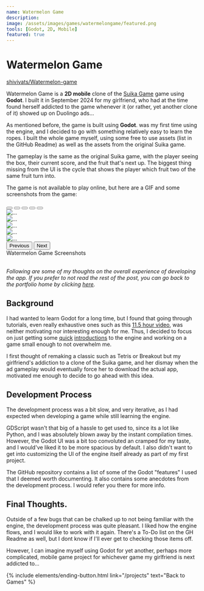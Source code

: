 ```yaml
---
name: Watermelon Game
description: 
image: /assets/images/games/watermelongame/featured.png
tools: [Godot, 2D, Mobile]
featured: true
---
```


# Watermelon Game

<i class="fab fa-github fa-1x"></i> [shivivats/Watermelon-game](http://github.com/shivivats/Watermelon-game)

Watermelon Game is a **2D mobile** clone of the [Suika Game](https://en.wikipedia.org/wiki/Suika_Game) game using **Godot**. I built it in September 2024 for my girlfriend, who had at the time found herself addicted to the game whenever it (or rather, yet another clone of it) showed up on Duolingo ads...

As mentioned before, the game is built using **Godot**. was my first time using the engine, and I decided to go with something relatively easy to learn the ropes. I built the whole game myself, using some free to use assets (list in the GitHub Readme) as well as the assets from the original Suika game.

The gameplay is the same as the original Suika game, with the player seeing the box, their current score, and the fruit that's next up. The biggest thing missing from the UI is the cycle that shows the player which fruit two of the same fruit turn into.

The game is not available to play online, but here are a GIF and some screenshots from the game:

<div id="watermelongameCarousel" class="carousel slide">
  <div class="carousel-indicators">
    <button type="button" data-bs-target="#watermelongameCarousel" data-bs-slide-to="0" class="active" aria-current="true" aria-label="Slide 1"></button>
    <button type="button" data-bs-target="#watermelongameCarousel" data-bs-slide-to="1" aria-label="Slide 2"></button>
    <button type="button" data-bs-target="#watermelongameCarousel" data-bs-slide-to="2" aria-label="Slide 3"></button>
    <button type="button" data-bs-target="#watermelongameCarousel" data-bs-slide-to="3" aria-label="Slide 4"></button>
    <button type="button" data-bs-target="#watermelongameCarousel" data-bs-slide-to="4" aria-label="Slide 5"></button>
  </div>
  <div class="carousel-inner">
     <div class="carousel-item active">
      <img src="/assets/images/games/watermelongame/watermelongame.gif" class="d-block w-75" alt="...">
    </div>
    <div class="carousel-item">
      <img src="/assets/images/games/watermelongame/screenshot1.png" class="d-block w-75" alt="...">
    </div>
    <div class="carousel-item">
      <img src="/assets/images/games/watermelongame/screenshot2.png" class="d-block w-75" alt="...">
    </div>
    <div class="carousel-item">
      <img src="/assets/images/games/watermelongame/screenshot4.png" class="d-block w-75" alt="...">
    </div>
    <div class="carousel-item">
      <img src="/assets/images/games/watermelongame/screenshot6.png" class="d-block w-75" alt="...">
    </div>
  </div>
  <button class="carousel-control-prev" type="button" data-bs-target="#watermelongameCarousel" data-bs-slide="prev" data-bs-theme="dark">
    <span class="carousel-control-prev-icon" aria-hidden="true"></span>
    <span class="visually-hidden">Previous</span>
  </button>
  <button class="carousel-control-next" type="button" data-bs-target="#watermelongameCarousel" data-bs-slide="next" data-bs-theme="dark">
    <span class="carousel-control-next-icon" aria-hidden="true"></span>
    <span class="visually-hidden">Next</span>
  </button>
</div>
<div class="text-center">
    Watermelon Game Screenshots
</div>

<br/>

*Following are some of my thoughts on the overall experience of developing the app. If you prefer to not read the rest of the post, you can go back to the portfolio home by clicking [here](/projects).*


## Background

I had wanted to learn Godot for a long time, but I found that going through tutorials, even really exhaustive ones such as this [11.5 hour video](https://www.youtube.com/watch?v=nAh_Kx5Zh5Q), was neither motivating nor interesting enough for me. Thus, I decided to focus on just getting some [quick](https://www.youtube.com/watch?v=LOhfqjmasi0) [introductions](https://www.youtube.com/watch?v=e1zJS31tr88) to the engine and working on a game small enough to not overwhelm me.

I first thought of remaking a classic such as Tetris or Breakout but my girlfriend's addiction to a clone of the Suika game, and her dismay when the ad gameplay would eventually force her to download the actual app, motivated me enough to decide to go ahead with this idea.

## Development Process

The development process was a bit slow, and very iterative, as I had expected when developing a game while still learning the engine.

GDScript wasn't that big of a hassle to get used to, since its a lot like Python, and I was absolutely blown away by the instant compilation times. However, the Godot UI was a bit too convoluted an cramped for my taste, and I would've liked it to be more spacious by default. I also didn't want to get into customizing the UI of the engine itself already as part of my first project.

The GitHub repository contains a list of some of the Godot "features" I used that I  deemed worth documenting. It also contains some anecdotes from the development process. I would refer you there for more info.


## Final Thoughts.

Outside of a few bugs that can be chalked up to not being familiar with the engine, the development process was quite pleasant. I liked how the engine flows, and I would like to work with it again. There's a To-Do list on the GH Readme as well, but I dont know if I'll ever get to checking those items off.

However, I can imagine myself using Godot for yet another, perhaps more complicated, mobile game project for whichever game my girlfriend is next addicted to...


<p class="text-center">
{% include elements/ending-button.html link="/projects" text="Back to Games" %}
</p>